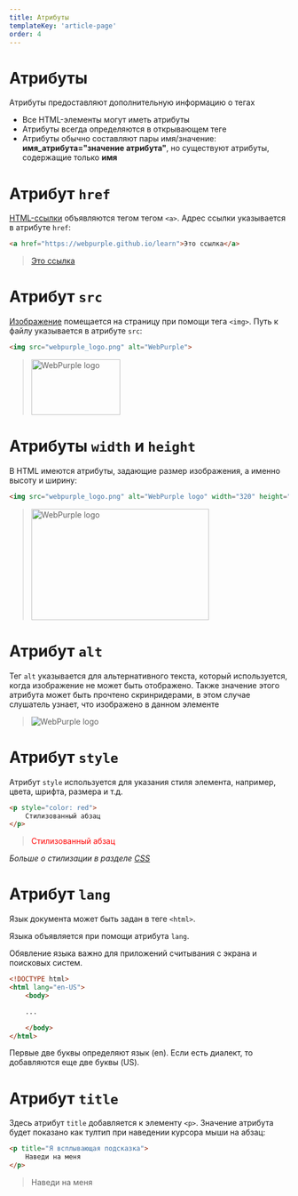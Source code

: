 ```yaml
---
title: Атрибуты
templateKey: 'article-page'
order: 4
---
```


# Атрибуты

Атрибуты предоставляют дополнительную информацию о тегах

- Все HTML-элементы могут иметь атрибуты
- Атрибуты всегда определяются в открывающем теге
- Атрибуты обычно составляют пары имя/значение: **имя_атрибута="значение атрибута"**, но существуют атрибуты, содержащие только **имя**

# Атрибут `href`

[HTML-ссылки]() объявляются тегом тегом `<a>`. Адрес ссылки указывается в атрибуте `href`:

```html
<a href="https://webpurple.github.io/learn">Это ссылка</a>
```

> <a href="https://webpurple.github.io/learn/">Это ссылка</a>

# Атрибут `src`

[Изображение]() помещается на страницу при помощи тега `<img>`. Путь к файлу указывается в атрибуте `src`:

```html
<img src="webpurple_logo.png" alt="WebPurple">
```

> <img src="/img/wp.png" alt="WebPurple logo" width="160" height="100">

# Атрибуты `width` и `height`

В HTML имеются атрибуты, задающие размер изображения, а именно высоту и ширину:

```html
<img src="webpurple_logo.png" alt="WebPurple logo" width="320" height="200">
```

> <img src="/img/wp.png" alt="WebPurple logo" width="320" height="200">

# Атрибут `alt`

Тег `alt` указывается для альтернативного текста, который используется, когда изображение не может быть отображено. Также значение этого атрибута может быть прочтено скринридерами, в этом случае слушатель узнает, что изображено в данном элементе

> <img src="" alt="WebPurple logo">

# Атрибут `style`

Атрибут `style` используется для указания стиля элемента, например, цвета, шрифта, размера и т.д.

```html
<p style="color: red">
    Стилизованный абзац
</p>
```

> <p style="color: red">
>  Стилизованный абзац
> </p>

_Больше о стилизации в разделе [CSS](../css/README)_

# Атрибут `lang`

Язык документа может быть задан в теге `<html>`.

Языка объявляется при помощи атрибута `lang`.

Обявление языка важно для приложений считывания с экрана и поисковых систем.

```html
<!DOCTYPE html>
<html lang="en-US">
    <body>

    ...

    </body>
</html>
```

Первые две буквы определяют язык (en). Если есть диалект, то добавляются еще две буквы (US).

# Атрибут `title`

Здесь атрибут `title` добавляется к элементу `<p>`. Значение атрибута будет показано как тултип при наведении курсора мыши на абзац:

```html
<p title="Я всплывающая подсказка">
    Наведи на меня
</p>
```

> <p title="Я всплывающая подсказка">
>    Наведи на меня
> </p>
